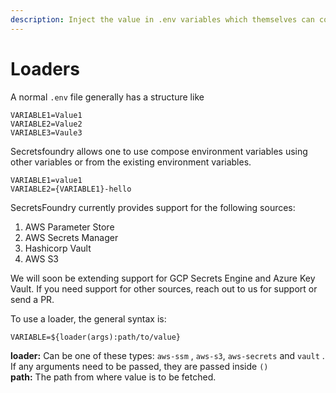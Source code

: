 ```yaml
---
description: Inject the value in .env variables which themselves can contain variables
---
```


# Loaders

A normal `.env` file generally has a structure like

```text
VARIABLE1=Value1
VARIABLE2=Value2
VARIABLE3=Vaule3
```

Secretsfoundry allows one to use compose environment variables using other variables or from the existing environment variables. 

```text
VARIABLE1=value1
VARIABLE2={VARIABLE1}-hello
```

SecretsFoundry currently provides support for the following sources:

1. AWS Parameter Store
2. AWS Secrets Manager
3. Hashicorp Vault
4. AWS S3

We will soon be extending support for GCP Secrets Engine and Azure Key Vault. If you need support for other sources, reach out to us for support or send a PR.

To use a loader, the general syntax is:

```text
VARIABLE=${loader(args):path/to/value}
```

  
**loader:** Can be one of these types: `aws-ssm` , `aws-s3`, `aws-secrets` and `vault` . If any arguments need to be passed, they are passed inside `()`  
**path:** The path from where value is to be fetched.

